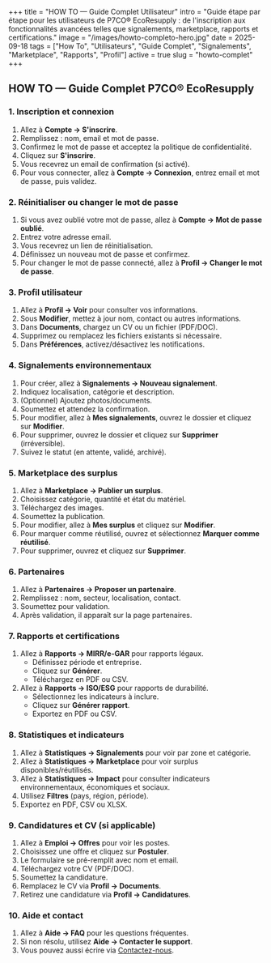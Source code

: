 +++
title = "HOW TO — Guide Complet Utilisateur"
intro = "Guide étape par étape pour les utilisateurs de P7CO® EcoResupply : de l'inscription aux fonctionnalités avancées telles que signalements, marketplace, rapports et certifications."
image = "/images/howto-completo-hero.jpg"
date = 2025-09-18
tags = ["How To", "Utilisateurs", "Guide Complet", "Signalements", "Marketplace", "Rapports", "Profil"]
active = true
slug = "howto-complet"
+++

## HOW TO — Guide Complet P7CO® EcoResupply

### 1. Inscription et connexion
1. Allez à **Compte → S'inscrire**.  
2. Remplissez : nom, email et mot de passe.  
3. Confirmez le mot de passe et acceptez la politique de confidentialité.  
4. Cliquez sur **S'inscrire**.  
5. Vous recevrez un email de confirmation (si activé).  
6. Pour vous connecter, allez à **Compte → Connexion**, entrez email et mot de passe, puis validez.

### 2. Réinitialiser ou changer le mot de passe
1. Si vous avez oublié votre mot de passe, allez à **Compte → Mot de passe oublié**.  
2. Entrez votre adresse email.  
3. Vous recevrez un lien de réinitialisation.  
4. Définissez un nouveau mot de passe et confirmez.  
5. Pour changer le mot de passe connecté, allez à **Profil → Changer le mot de passe**.

### 3. Profil utilisateur
1. Allez à **Profil → Voir** pour consulter vos informations.  
2. Sous **Modifier**, mettez à jour nom, contact ou autres informations.  
3. Dans **Documents**, chargez un CV ou un fichier (PDF/DOC).  
4. Supprimez ou remplacez les fichiers existants si nécessaire.  
5. Dans **Préférences**, activez/désactivez les notifications.

### 4. Signalements environnementaux
1. Pour créer, allez à **Signalements → Nouveau signalement**.  
2. Indiquez localisation, catégorie et description.  
3. (Optionnel) Ajoutez photos/documents.  
4. Soumettez et attendez la confirmation.  
5. Pour modifier, allez à **Mes signalements**, ouvrez le dossier et cliquez sur **Modifier**.  
6. Pour supprimer, ouvrez le dossier et cliquez sur **Supprimer** (irréversible).  
7. Suivez le statut (en attente, validé, archivé).

### 5. Marketplace des surplus
1. Allez à **Marketplace → Publier un surplus**.  
2. Choisissez catégorie, quantité et état du matériel.  
3. Téléchargez des images.  
4. Soumettez la publication.  
5. Pour modifier, allez à **Mes surplus** et cliquez sur **Modifier**.  
6. Pour marquer comme réutilisé, ouvrez et sélectionnez **Marquer comme réutilisé**.  
7. Pour supprimer, ouvrez et cliquez sur **Supprimer**.

### 6. Partenaires
1. Allez à **Partenaires → Proposer un partenaire**.  
2. Remplissez : nom, secteur, localisation, contact.  
3. Soumettez pour validation.  
4. Après validation, il apparaît sur la page partenaires.

### 7. Rapports et certifications
1. Allez à **Rapports → MIRR/e-GAR** pour rapports légaux.  
   - Définissez période et entreprise.  
   - Cliquez sur **Générer**.  
   - Téléchargez en PDF ou CSV.  
2. Allez à **Rapports → ISO/ESG** pour rapports de durabilité.  
   - Sélectionnez les indicateurs à inclure.  
   - Cliquez sur **Générer rapport**.  
   - Exportez en PDF ou CSV.

### 8. Statistiques et indicateurs
1. Allez à **Statistiques → Signalements** pour voir par zone et catégorie.  
2. Allez à **Statistiques → Marketplace** pour voir surplus disponibles/réutilisés.  
3. Allez à **Statistiques → Impact** pour consulter indicateurs environnementaux, économiques et sociaux.  
4. Utilisez **Filtres** (pays, région, période).  
5. Exportez en PDF, CSV ou XLSX.

### 9. Candidatures et CV (si applicable)
1. Allez à **Emploi → Offres** pour voir les postes.  
2. Choisissez une offre et cliquez sur **Postuler**.  
3. Le formulaire se pré-remplit avec nom et email.  
4. Téléchargez votre CV (PDF/DOC).  
5. Soumettez la candidature.  
6. Remplacez le CV via **Profil → Documents**.  
7. Retirez une candidature via **Profil → Candidatures**.

### 10. Aide et contact
1. Allez à **Aide → FAQ** pour les questions fréquentes.  
2. Si non résolu, utilisez **Aide → Contacter le support**.  
3. Vous pouvez aussi écrire via [Contactez-nous](/fr/home/contact).
